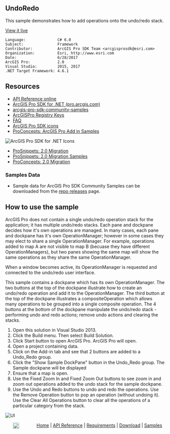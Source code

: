 ## UndoRedo

<!-- TODO: Write a brief abstract explaining this sample -->
This sample demonstrates how to add operations onto the undo/redo stack.     
  


<a href="http://pro.arcgis.com/en/pro-app/sdk/" target="_blank">View it live</a>

<!-- TODO: Fill this section below with metadata about this sample-->
```
Language:              C# 6.0
Subject:               Framework
Contributor:           ArcGIS Pro SDK Team <arcgisprosdk@esri.com>
Organization:          Esri, http://www.esri.com
Date:                  6/28/2017
ArcGIS Pro:            2.0
Visual Studio:         2015, 2017
.NET Target Framework: 4.6.1
```

## Resources

* [API Reference online](http://pro.arcgis.com/en/pro-app/sdk/api-reference)
* <a href="http://pro.arcgis.com/en/pro-app/sdk/" target="_blank">ArcGIS Pro SDK for .NET (pro.arcgis.com)</a>
* [arcgis-pro-sdk-community-samples](http://github.com/Esri/arcgis-pro-sdk-community-samples)
* [ArcGISPro Registry Keys](http://github.com/Esri/arcgis-pro-sdk/wiki/ArcGIS-Pro-Registry-Keys)
* [FAQ](http://github.com/Esri/arcgis-pro-sdk/wiki/FAQ)
* [ArcGIS Pro SDK icons](https://github.com/Esri/arcgis-pro-sdk/releases/tag/1.4.0.7198)
* [ProConcepts: ArcGIS Pro Add in Samples](https://github.com/Esri/arcgis-pro-sdk-community-samples/wiki/ProConcepts-ArcGIS-Pro-Add-in-Samples)

![ArcGIS Pro SDK for .NET Icons](https://esri.github.io/arcgis-pro-sdk/images/Home/Image-of-icons.png "ArcGIS Pro SDK Icons")

* [ProSnippets: 2.0 Migration](http://github.com/Esri/arcgis-pro-sdk/wiki/ProSnippets-Migrating-to-2.0)  
* [ProSnippets: 2.0 Migration Samples](http://github.com/Esri/arcgis-pro-sdk/wiki/ProSnippets-2.0-Migration-Samples)  
* [ProConcepts: 2.0 Migration](http://github.com/Esri/arcgis-pro-sdk/wiki/ProConcepts-2.0-Migration-Guide)  

### Samples Data

* Sample data for ArcGIS Pro SDK Community Samples can be downloaded from the [repo releases](https://github.com/Esri/arcgis-pro-sdk-community-samples/releases) page.  

## How to use the sample
<!-- TODO: Explain how this sample can be used. To use images in this section, create the image file in your sample project's screenshots folder. Use relative url to link to this image using this syntax: ![My sample Image](FacePage/SampleImage.png) -->
ArcGIS Pro does not contain a single undo/redo operation stack for the application; it has multiple undo/redo stacks. Each pane and dockpane decides how it's  own operations are managed. In many cases, each pane and dockpane has it's own OperationManager; however in some cases they may  elect to share a single OperationManager.  For example, operations added to map A are not visible to map B (becuase they have different  
OperationManagers), but two panes showing the same map will show the same operations as they share the same OperationManager.   
  
When a window becomes active, its OperationManager is requested and connected to the undo/redo user interface.   
  
This sample contains a dockpane which has its own OperationManager.   The two buttons at the top of the dockpane illustrate how to  create an undo/redo operation and add it to the OperationManager.  The third button at the top of the dockpane illustrates a  compositeOperation which allows many operations to be grouped into a single composite operation.   The 4 buttons at the bottom of the  dockpane manipulate the undo/redo stack - performing undo and redo actions; remove undo actions and clearing the stacks.   

  
  
1. Open this solution in Visual Studio 2013.    
2. Click the Build menu. Then select Build Solution.  
3. Click Start button to open ArcGIS Pro. ArcGIS Pro will open.  
4. Open a project containing data.    
5. Click on the Add-in tab and see that 2 buttons are added to a Undo_Redo group.  
6. Click the "Show Sample DockPane" button in the Undo_Redo group.  The Sample dockpane will be displayed  
7. Ensure that a map is open.    
8. Use the Fixed Zoom In and Fixed Zoom Out buttons to see zoom in and zoom out operations added to the undo stack for the sample dockpane.  
9. Use the Undo and Redo buttons to undo and redo the operations.  Use the Remove Operation button to pop an operation (without undoing it).    
 Use the Clear All Operations button to clear all the operations of a particular category from the stack.      

  
![UI](Screenshots/Screen.png)  
  


<!-- End -->

&nbsp;&nbsp;&nbsp;&nbsp;&nbsp;&nbsp;<img src="http://esri.github.io/arcgis-pro-sdk/images/ArcGISPro.png"  alt="ArcGIS Pro SDK for Microsoft .NET Framework" height = "20" width = "20" align="top"  >
&nbsp;&nbsp;&nbsp;&nbsp;&nbsp;&nbsp;&nbsp;&nbsp;&nbsp;&nbsp;&nbsp;&nbsp;
[Home](https://github.com/Esri/arcgis-pro-sdk/wiki) | <a href="http://pro.arcgis.com/en/pro-app/sdk/api-reference" target="_blank">API Reference</a> | [Requirements](https://github.com/Esri/arcgis-pro-sdk/wiki#requirements) | [Download](https://github.com/Esri/arcgis-pro-sdk/wiki#installing-arcgis-pro-sdk-for-net) | <a href="http://github.com/esri/arcgis-pro-sdk-community-samples" target="_blank">Samples</a>
